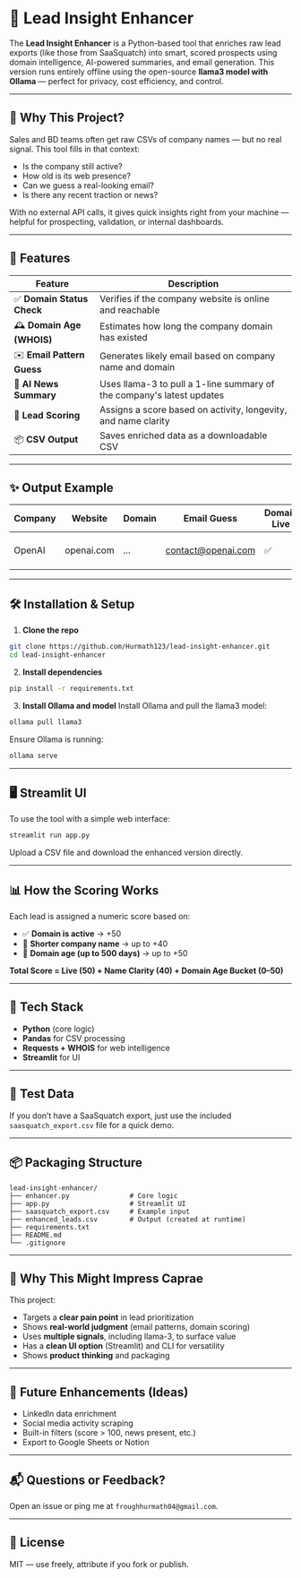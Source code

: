 
# 🧠 Lead Insight Enhancer

The **Lead Insight Enhancer** is a Python-based tool that enriches raw lead exports (like those from SaaSquatch) into smart, scored prospects using domain intelligence, AI-powered summaries, and email generation. This version runs entirely offline using the open-source **llama3 model with Ollama** — perfect for privacy, cost efficiency, and control.

---

## 🚀 Why This Project?

Sales and BD teams often get raw CSVs of company names — but no real signal. This tool fills in that context:

- Is the company still active?
- How old is its web presence?
- Can we guess a real-looking email?
- Is there any recent traction or news?

With no external API calls, it gives quick insights right from your machine — helpful for prospecting, validation, or internal dashboards.

---

## 🧩 Features

| Feature | Description |
|--------|-------------|
| ✅ **Domain Status Check** | Verifies if the company website is online and reachable |
| 🕰️ **Domain Age (WHOIS)** | Estimates how long the company domain has existed |
| ✉️ **Email Pattern Guess** | Generates likely email based on company name and domain |
| 🧠 **AI News Summary** | Uses llama-3 to pull a 1-line summary of the company's latest updates |
| 🎯 **Lead Scoring** | Assigns a score based on activity, longevity, and name clarity |
| 📦 **CSV Output** | Saves enriched data as a downloadable CSV |

---

## ✨ Output Example

| Company | Website | Domain | Email Guess | Domain Live | Age (Days) | Company News | Score |
|---------|---------|--------|-------------|--------------|--------------|---------------|-------|
| OpenAI | openai.com | ... | contact@openai.com | ✅ | 2900 | "Launched GPT-4 Turbo." | 91 |

---

## 🛠️ Installation & Setup

1. **Clone the repo**

```bash
git clone https://github.com/Hurmath123/lead-insight-enhancer.git
cd lead-insight-enhancer
```

2. **Install dependencies**

```bash
pip install -r requirements.txt
```

3. **Install Ollama and model**
Install Ollama and pull the llama3 model:

```bash
ollama pull llama3
```

Ensure Ollama is running:

```bash
ollama serve
```

---

## 🖥️ Streamlit UI

To use the tool with a simple web interface:

```bash
streamlit run app.py
```

Upload a CSV file and download the enhanced version directly.

---

## 📊 How the Scoring Works

Each lead is assigned a numeric score based on:

- ✅ **Domain is active** → +50
- 🧠 **Shorter company name** → up to +40
- 📅 **Domain age (up to 500 days)** → up to +50

**Total Score = Live (50) + Name Clarity (40) + Domain Age Bucket (0–50)**

---

## 🤖 Tech Stack

- **Python** (core logic)
- **Pandas** for CSV processing
- **Requests + WHOIS** for web intelligence
- **Streamlit** for UI

---

## 🧪 Test Data

If you don’t have a SaaSquatch export, just use the included `saasquatch_export.csv` file for a quick demo.

---

## 📦 Packaging Structure

```
lead-insight-enhancer/
├── enhancer.py               # Core logic
├── app.py                    # Streamlit UI
├── saasquatch_export.csv     # Example input
├── enhanced_leads.csv        # Output (created at runtime)
├── requirements.txt
├── README.md
└── .gitignore
```

---

## 📣 Why This Might Impress Caprae

This project:
- Targets a **clear pain point** in lead prioritization
- Shows **real-world judgment** (email patterns, domain scoring)
- Uses **multiple signals**, including llama-3, to surface value
- Has a **clean UI option** (Streamlit) and CLI for versatility
- Shows **product thinking** and packaging

---

## 🧠 Future Enhancements (Ideas)

- LinkedIn data enrichment
- Social media activity scraping
- Built-in filters (score > 100, news present, etc.)
- Export to Google Sheets or Notion

---

## 📬 Questions or Feedback?

Open an issue or ping me at `froughhurmath04@gmail.com`.

---

## 📝 License

MIT — use freely, attribute if you fork or publish.
